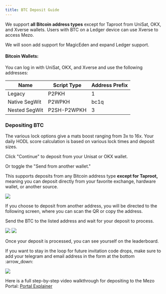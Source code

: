 ```yaml
---
title: BTC Deposit Guide
---
```


We support **all Bitcoin address types** except for Taproot from UniSat, OKX, and Xverse wallets. Users with BTC on a Ledger device can use Xverse to access Mezo.&#x20;

We will soon add support for MagicEden and expand Ledger support.

#### **Bitcoin Wallets:** <a href="#bitcoin-wallets" id="bitcoin-wallets"></a>

You can log in with UniSat, OKX, and Xverse and use the following addresses:

| Name           | Script Type | Address Prefix |
| -------------- | ----------- | -------------- |
| Legacy         | P2PKH       | 1              |
| Native SegWit  | P2WPKH      | bc1q           |
| Nested SegWit  | P2SH-P2WPKH | 3              |

### Depositing BTC

The various lock options give a mats boost ranging from 3x to 16x. Your daily HODL score calculation is based on various lock times and deposit sizes.

Click "Continue" to deposit from your Unisat or OKX wallet.&#x20;

Or toggle the "Send from another wallet."&#x20;

This supports deposits from any Bitcoin address type **except for Taproot,** meaning you can deposit directly from your favorite exchange, hardware wallet, or another source.

![](/gitbook/BTC%20Flow.png)

If you choose to deposit from another address, you will be directed to the following screen, where you can scan the QR or copy the address.&#x20;

Send the BTC to the listed address and wait for your deposit to process.

![](/gitbook/Select%20Wallet.png)
![](/gitbook/Success.png)

Once your deposit is processed, you can see yourself on the leaderboard.&#x20;

If you want to stay in the loop for future invitation code drops, make sure to add your telegram and email address in the form at the bottom :arrow\_down:

![](/gitbook/Deposit%20Flow%20-%20Success.png)

Here is a full step-by-step video walkthrough for depositing to the Mezo Portal: [Portal Explainer](https://drive.google.com/file/d/1tLGkvQE0fugGLW0grHQ3uQHSqASMC4yn/view)
